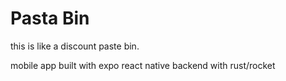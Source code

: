 # Pasta Bin

this is like a discount paste bin.

mobile app built with expo react native
backend with rust/rocket